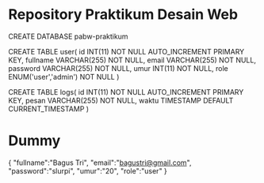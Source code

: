 # Repository Praktikum Desain Web

CREATE DATABASE pabw-praktikum

CREATE TABLE user(
id INT(11) NOT NULL AUTO_INCREMENT PRIMARY KEY,
fullname VARCHAR(255) NOT NULL,
email VARCHAR(255) NOT NULL,
password VARCHAR(255) NOT NULL,
umur INT(11) NOT NULL,
role ENUM('user','admin') NOT NULL
)

CREATE TABLE logs(
id INT(11) NOT NULL AUTO_INCREMENT PRIMARY KEY,
pesan VARCHAR(255) NOT NULL,
waktu TIMESTAMP DEFAULT CURRENT_TIMESTAMP
)

# Dummy

{
"fullname":"Bagus Tri",
"email":"bagustri@gmail.com",
"password":"slurpi",
"umur":"20",
"role":"user"
}
